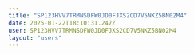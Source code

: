 ```yaml
---
title: "SP123HVV7TRMNSDFW0JD0FJXS2CD7V5NKZ5BN02M4"
date: 2025-01-22T18:10:31.247Z
user: SP123HVV7TRMNSDFW0JD0FJXS2CD7V5NKZ5BN02M4
layout: "users"
---
```

    